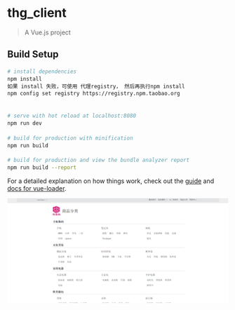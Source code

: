 # thg_client

> A Vue.js project

## Build Setup

``` bash
# install dependencies
npm install
如果 install 失败，可使用 代理registry， 然后再执行npm install
npm config set registry https://registry.npm.taobao.org


# serve with hot reload at localhost:8080
npm run dev

# build for production with minification
npm run build

# build for production and view the bundle analyzer report
npm run build --report
```

For a detailed explanation on how things work, check out the [guide](http://vuejs-templates.github.io/webpack/) and [docs for vue-loader](http://vuejs.github.io/vue-loader).

![Image](https://github.com/qianychen/thg_client/blob/master/propic/category.png)
